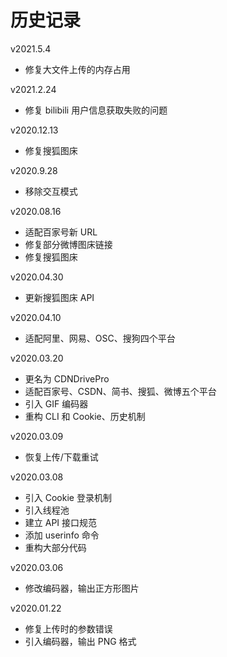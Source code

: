 # 历史记录

v2021.5.4

+   修复大文件上传的内存占用

v2021.2.24

+   修复 bilibili 用户信息获取失败的问题

v2020.12.13

+   修复搜狐图床

v2020.9.28

+   移除交互模式

v2020.08.16

+   适配百家号新 URL
+   修复部分微博图床链接
+   修复搜狐图床

v2020.04.30

+   更新搜狐图床 API

v2020.04.10

+   适配阿里、网易、OSC、搜狗四个平台

v2020.03.20

+   更名为 CDNDrivePro
+   适配百家号、CSDN、简书、搜狐、微博五个平台
+   引入 GIF 编码器
+   重构 CLI 和 Cookie、历史机制

v2020.03.09

+   恢复上传/下载重试

v2020.03.08

+   引入 Cookie 登录机制
+   引入线程池
+   建立 API 接口规范
+   添加 userinfo 命令
+   重构大部分代码

v2020.03.06

+   修改编码器，输出正方形图片

v2020.01.22

+   修复上传时的参数错误
+   引入编码器，输出 PNG 格式